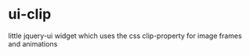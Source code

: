 ui-clip
=======

little jquery-ui widget which uses the css clip-property for image frames and animations